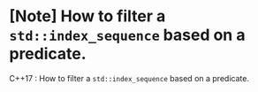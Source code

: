 # [Note] How to filter a `std::index_sequence` based on a predicate.
C++17 : How to filter a `std::index_sequence` based on a predicate.
